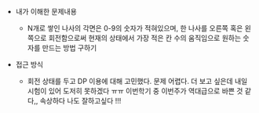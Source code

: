 * 내가 이해한 문제내용
  - N개로 쌓인 나사의 각면은 0-9의 숫자가 적혀있으며, 한 나사를 오른쪽 혹은 왼쪽으로 회전함으로써 현재의 상태에서 가장 적은 칸 수의 움직임으로 원하는 숫자를 만드는 방법 구하기
  
* 접근 방식
  - 회전 상태를 두고 DP 이용에 대해 고민했다. 문제 어렵다. 더 보고 싶은데 내일 시험이 있어 도저히 못하겠다 ㅠㅠ 이번학기 중 이번주가 역대급으로 바쁜 것 같다,, 속상하다 나도 잘하고싶다 !!!

  
